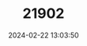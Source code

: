 ---
title: "21902"
category: "Tiliqua adelaidensis"
draft: false
date: 2024-02-22 13:03:50
languages:
  English: ["Adelaide Pygmy Blue-tongue Skink", "Pygmy Bluetongue", "Pygmy Bluetongue Lizard", "Pygmy Blue-tongue Lizard"]
---